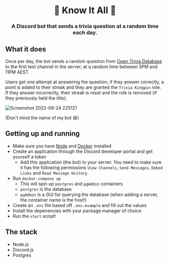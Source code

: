 <h1 align="center">
    🤖 Know It All 🤖
</h1>

<h3 align="center">
  A Discord bot that sends a trivia question at a random time each day.
</h3>

## What it does
Once per day, the bot sends a random question from <a href="https://opentdb.com/">Open Trivia Database</a> to the first text channel in the server, at a random time between 5PM and 11PM AEST.

Users get one attempt at answering the question; if they answer correctly, a point is added to their streak and they are granted the `Trivia Kingpin` role. If they answer incorrectly, their streak is reset and the role is removed (if they previously held the title).

![Screenshot 2022-08-24 225121](https://user-images.githubusercontent.com/36631337/186424381-027eb675-1195-4fad-8f73-fbc6d6d8da24.png)

(Don't mind the name of my bot 😅)

## Getting up and running
- Make sure you have [Node](https://nodejs.dev) and [Docker](https://www.docker.com/get-started) installed
- Create an application through the Discord developer portal and get yourself a token
  - Add this application (the bot) to your server. You need to make sure it has the following permissions `View Channels`, `Send Messages`, `Embed Links` and `Read Message History`
- Run `docker-compose up`
  - This will spin up `postgres` and `pgAdmin` containers
  - `postgres` is the database
  - `pgAdmin` is a GUI for querying the database (when adding a server, the container name is the host!)
- Create an `.env` file based off `.env.example` and fill out the values
- Install the depenencies with your package manager of choice
- Run the `start` script!

## The stack
- Node.js
- Discord.js
- Postgres
